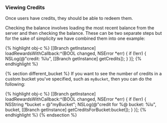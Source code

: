 
### Viewing Credits

Once users have credits, they should be able to redeem them. 

Checking the balance involves loading the most recent balance from the server and then checking the balance. These can be two separate steps but for the sake of simplicity we have combined them into one example:

{% highlight obj-c %}
[[Branch getInstance] loadRewardsWithCallback:^(BOOL changed, NSError *err) {
    if (!err) {
        NSLog(@"credit: %lu", [[Branch getInstance] getCredits]);
    }
}];
{% endhighlight %}



{% section different_bucket %}
If you want to see the number of credits in a custom bucket you've specified, such as `myBucket`, then you can do the following:

{% highlight obj-c %}
[[Branch getInstance] loadRewardsWithCallback:^(BOOL changed, NSError *err) {
    if (!err) {
        NSString *bucket = @"myBucket";
        NSLog(@"credit for %@ bucket: %lu", bucket, [[Branch getInstance] getCreditsForBucket:bucket]);
    }
}];
{% endhighlight %}
{% endsection %}